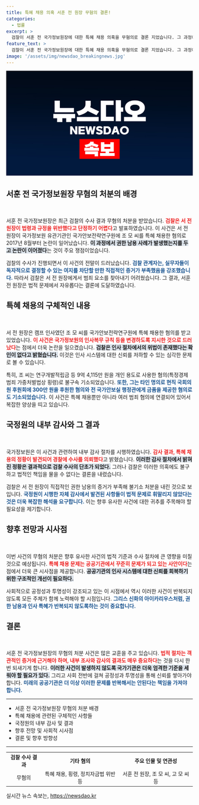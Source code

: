 ```yaml
---
title: 특혜 채용 의혹 서훈 전 원장 무혐의 결론!
categories:
  - 법률
excerpt: >
  검찰이 서훈 전 국가정보원장에 대한 특혜 채용 의혹을 무혐의로 결론 지었습니다. 그 과정에서 채용 당사자 조 씨는 횡령과 정치자금법 위반으로 기소되며, 논란은 계속될 전망입니다. 클릭하여 자세한 내용을 확인해보세요!
feature_text: >
  검찰이 서훈 전 국가정보원장에 대한 특혜 채용 의혹을 무혐의로 결론 지었습니다. 그 과정에서 채용 당사자 조 씨는 횡령과 정치자금법 위반으로 기소되며, 논란은 계속될 전망입니다. 클릭하여 자세한 내용을 확인해보세요!
image: '/assets/img/newsdao_breakingnews.jpg'
---
```


<p><img src="/assets/img/newsdao_breakingnews.jpg" alt="firstkoreanews 속보" /></p>

<h2 data-ke-size="size26">서훈 전 국가정보원장 무혐의 처분의 배경</h2>

<p data-ke-size="size16">&nbsp;</p>

<p>서훈 전 국가정보원장은 최근 검찰의 수사 결과 무혐의 처분을 받았습니다. <b><span style="color: #ee2323;">검찰은 서 전 원장이 법령과 규정을 위반했다고 단정하기 어렵다</span></b>고 발표하였습니다. 이 사건은 서 전 원장이 국가정보원 유관기관인 국가안보전략연구원에 조 모 씨를 특혜 채용한 혐의로 2017년 8월부터 논란이 일어났습니다. <b><span style="background-color: #21538527;">이 과정에서 권한 남용 사례가 발생했는지를 두고 논란이 이어졌다</span></b>는 것이 주요 쟁점이었습니다.</p>

<p>검찰의 수사가 진행되면서 이 사건의 전말이 드러났습니다. <b><span style="color: #1a5490;">검찰 관계자는, 실무자들이 독자적으로 결정할 수 있는 여지를 차단할 만한 직접적인 증거가 부족했음을 강조했습니다.</span></b> 따라서 검찰은 서 전 원장에게서 범죄 요소를 찾아내기 어려웠습니다. 그 결과, 서훈 전 원장은 법적 문제에서 자유롭다는 결론에 도달하였습니다.</p>

<h2 data-ke-size="size26">특혜 채용의 구체적인 내용</h2>

<p data-ke-size="size16">&nbsp;</p>

<p>서 전 원장은 캠프 인사였던 조 모 씨를 국가안보전략연구원에 특혜 채용한 혐의를 받고 있었습니다. <b><span style="color: #ee2323;">이 사건은 국가정보원의 인사복무 규칙 등을 변경하도록 지시한 것으로 드러났다</span></b>는 점에서 더욱 논란을 일으켰습니다. <b><span style="background-color: #21538527;">검찰은 인사 절차에서의 위법이 존재했다는 확인이 없다고 밝혔습니다.</span></b> 이것은 인사 시스템에 대한 신뢰를 저하할 수 있는 심각한 문제로 볼 수 있습니다.</p>

<p>특히, 조 씨는 연구개발적립금 등 9억 4,115만 원을 개인 용도로 사용한 혐의(특정경제범죄 가중처벌법상 횡령)로 불구속 기소되었습니다. <b><span style="color: #1a5490;">또한, 그는 타인 명의로 현직 국회의원 후원회에 300만 원을 후원한 혐의와 전 국가안보실 행정관에게 금품을 제공한 혐의로도 기소되었습니다.</span></b> 이 사건은 특혜 채용뿐만 아니라 여러 범죄 혐의에 연결되어 있어서 복잡한 양상을 띠고 있습니다.</p>

<h2 data-ke-size="size26">국정원의 내부 감사와 그 결과</h2>

<p data-ke-size="size16">&nbsp;</p>

<p>국가정보원은 이 사건과 관련하여 내부 감사 절차를 시행하였습니다. <b><span style="color: #ee2323;">감사 결과, 특혜 채용의 정황이 발견되어 경찰에 수사를 의뢰했다</span></b>고 밝혔습니다. <b><span style="background-color: #21538527;">이러한 감사 절차에서 밝혀진 정황은 결과적으로 검찰 수사의 단초가 되었다.</span></b> 그러나 검찰은 이러한 의혹에도 불구하고 법적인 책임을 물을 수 없다는 결론을 내렸습니다.</p>

<p>검찰은 서 전 원장이 직접적인 권한 남용의 증거가 부족해 불기소 처분을 내린 것으로 보입니다. <b><span style="color: #1a5490;">국정원이 시행한 자체 감사에서 발견된 사항들이 법적 문제로 휘말리지 않았다는 것은 더욱 복잡한 해석을 요구합니다.</span></b> 이는 향후 유사한 사건에 대한 귀추를 주목해야 할 필요성을 제기합니다.</p>

<h2 data-ke-size="size26">향후 전망과 시사점</h2>

<p data-ke-size="size16">&nbsp;</p>

<p>이번 사건의 무혐의 처분은 향후 유사한 사건의 법적 기준과 수사 절차에 큰 영향을 미칠 것으로 예상됩니다. <b><span style="color: #ee2323;">특혜 채용 문제는 공공기관에서 꾸준히 문제가 되고 있는 사안이다</span></b>는 점에서 더욱 큰 시사점을 제공합니다. <b><span style="background-color: #21538527;">공공기관의 인사 시스템에 대한 신뢰를 회복하기 위한 구조적인 개선이 필요하다.</span></b> </p>

<p>사회적으로 공정성과 투명성이 강조되고 있는 이 시점에서 역시 이러한 사건이 반복되지 않도록 모든 주체가 함께 노력해야 할 시점입니다. <b><span style="color: #1a5490;">그리스 신화의 아이카리우스처럼, 권한 남용과 인사 특혜가 반복되지 않도록하는 것이 중요합니다.</span></b></p>

<h2 data-ke-size="size26">결론</h2>

<p data-ke-size="size16">&nbsp;</p>

<p>서훈 전 국가정보원장의 무혐의 처분 사건은 많은 교훈을 주고 있습니다. <b><span style="color: #ee2323;">법적 절차는 객관적인 증거에 근거해야 하며, 내부 조사와 감사의 결과도 매우 중요하다</span></b>는 것을 다시 한번 되새기게 합니다. <b><span style="background-color: #21538527;">이러한 사건이 발생하지 않도록 국가기관은 더욱 엄격한 기준을 세워야 할 필요가 있다.</span></b> 그리고 사회 전반에 걸쳐 공정성과 투명성을 통해 신뢰를 쌓아가야 합니다. <b><span style="color: #1a5490;">미래의 공공기관은 더 이상 이러한 문제를 반복해서는 안된다는 책임을 가져야 합니다.</span></b></p>

<hr />

<ul>
<li>서훈 전 국가정보원장 무혐의 처분 배경</li>
<li>특혜 채용에 관련된 구체적인 사항들</li>
<li>국정원의 내부 감사 및 결과</li>
<li>향후 전망 및 사회적 시사점</li>
<li>결론 및 향후 방향성</li>
</ul>

<hr />

<table style="width: 100%;">
<tr>
<td style="text-align: center; height: 17px;"><b>검찰 수사 결과</b></td>
<td style="text-align: center; height: 17px;"><b>기타 혐의</b></td>
<td style="text-align: center; height: 17px;"><b>주요 인물 및 연관성</b></td>
</tr>
<tr>
<td style="text-align: center; height: 17px;">무혐의</td>
<td style="text-align: center; height: 17px;">특혜 채용, 횡령, 정치자금법 위반 등</td>
<td style="text-align: center; height: 17px;">서훈 전 원장, 조 모 씨, 고 모 씨 등</td>
</tr>
</table>
실시간 뉴스 속보는, <a href="https://newsdao.kr" rel="dofollow">https://newsdao.kr</a>


